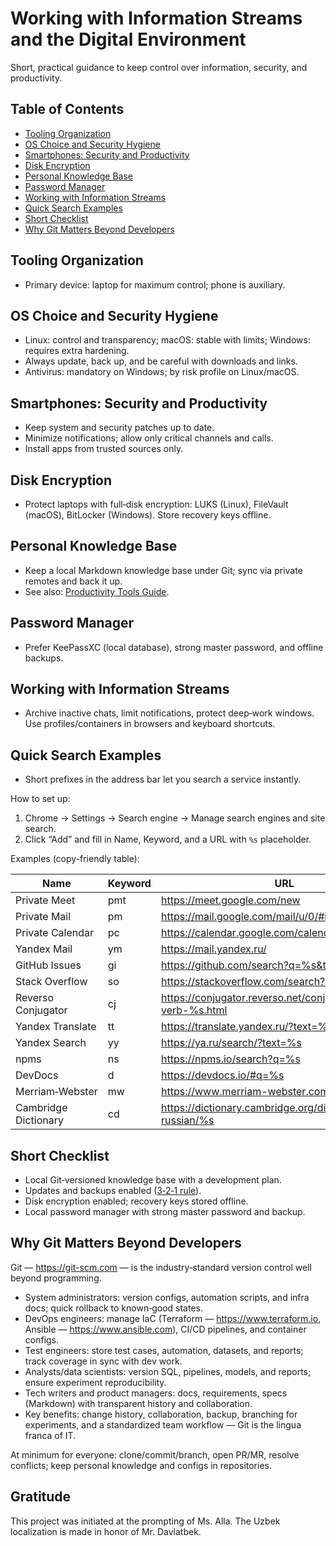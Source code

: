 # Working with Information Streams and the Digital Environment

Short, practical guidance to keep control over information, security, and productivity.

## Table of Contents
- [Tooling Organization](#tooling-organization)
- [OS Choice and Security Hygiene](#os-choice-and-security-hygiene)
- [Smartphones: Security and Productivity](#smartphones-security-and-productivity)
- [Disk Encryption](#disk-encryption)
- [Personal Knowledge Base](#personal-knowledge-base)
- [Password Manager](#password-manager)
- [Working with Information Streams](#working-with-information-streams)
- [Quick Search Examples](#quick-search-examples)
- [Short Checklist](#short-checklist)
 - [Why Git Matters Beyond Developers](#why-git-matters-beyond-developers)

## Tooling Organization
- Primary device: laptop for maximum control; phone is auxiliary.

## OS Choice and Security Hygiene
- Linux: control and transparency; macOS: stable with limits; Windows: requires extra hardening.
- Always update, back up, and be careful with downloads and links.
- Antivirus: mandatory on Windows; by risk profile on Linux/macOS.

## Smartphones: Security and Productivity
- Keep system and security patches up to date.
- Minimize notifications; allow only critical channels and calls.
- Install apps from trusted sources only.

## Disk Encryption
- Protect laptops with full‑disk encryption: LUKS (Linux), FileVault (macOS), BitLocker (Windows). Store recovery keys offline.

## Personal Knowledge Base
- Keep a local Markdown knowledge base under Git; sync via private remotes and back it up.
- See also: [Productivity Tools Guide](./productivity-tools-guide.md).

## Password Manager
- Prefer KeePassXC (local database), strong master password, and offline backups.

## Working with Information Streams
- Archive inactive chats, limit notifications, protect deep‑work windows. Use profiles/containers in browsers and keyboard shortcuts.

## Quick Search Examples
- Short prefixes in the address bar let you search a service instantly.

How to set up:
1) Chrome → Settings → Search engine → Manage search engines and site search.  
2) Click “Add” and fill in Name, Keyword, and a URL with `%s` placeholder.

Examples (copy-friendly table):

| Name | Keyword | URL |
|---|---|---|
| Private Meet | pmt | https://meet.google.com/new |
| Private Mail | pm | https://mail.google.com/mail/u/0/#inbox |
| Private Calendar | pc | https://calendar.google.com/calendar/u/0/r |
| Yandex Mail | ym | https://mail.yandex.ru/ |
| GitHub Issues | gi | https://github.com/search?q=%s&type=issues |
| Stack Overflow | so | https://stackoverflow.com/search?q=%s |
| Reverso Conjugator | cj | https://conjugator.reverso.net/conjugation-english-verb-%s.html |
| Yandex Translate | tt | https://translate.yandex.ru/?text=%s |
| Yandex Search | yy | https://ya.ru/search/?text=%s |
| npms | ns | https://npms.io/search?q=%s |
| DevDocs | d | https://devdocs.io/#q=%s |
| Merriam‑Webster | mw | https://www.merriam-webster.com/dictionary/%s |
| Cambridge Dictionary | cd | https://dictionary.cambridge.org/dictionary/english-russian/%s |

## Short Checklist
- Local Git‑versioned knowledge base with a development plan.
- Updates and backups enabled ([3‑2‑1 rule](https://www.backblaze.com/blog/the-3-2-1-backup-strategy/)).
- Disk encryption enabled; recovery keys stored offline.
- Local password manager with strong master password and backup.

## Why Git Matters Beyond Developers
Git — https://git-scm.com — is the industry‑standard version control well beyond programming.

- System administrators: version configs, automation scripts, and infra docs; quick rollback to known‑good states.
- DevOps engineers: manage IaC (Terraform — https://www.terraform.io, Ansible — https://www.ansible.com), CI/CD pipelines, and container configs.
- Test engineers: store test cases, automation, datasets, and reports; track coverage in sync with dev work.
- Analysts/data scientists: version SQL, pipelines, models, and reports; ensure experiment reproducibility.
- Tech writers and product managers: docs, requirements, specs (Markdown) with transparent history and collaboration.
- Key benefits: change history, collaboration, backup, branching for experiments, and a standardized team workflow — Git is the lingua franca of IT.

At minimum for everyone: clone/commit/branch, open PR/MR, resolve conflicts; keep personal knowledge and configs in repositories.

## Gratitude
  This project was initiated at the prompting of Ms. Alla. The Uzbek localization is made in honor of Mr. Davlatbek.
